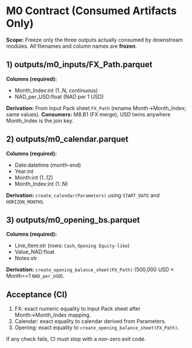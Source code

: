 # M0 Contract (Consumed Artifacts Only)

**Scope:** Freeze only the three outputs actually consumed by downstream modules. All filenames and column names are **frozen**.

## 1) outputs/m0_inputs/FX_Path.parquet
**Columns (required):**
- Month_Index:int  (1..N, continuous)
- NAD_per_USD:float  (NAD per 1 USD)

**Derivation:** From Input Pack sheet `FX_Path` (rename Month→Month_Index; same values).
**Consumers:** M8.B1 (FX merge), USD twins anywhere Month_Index is the join key.

## 2) outputs/m0_calendar.parquet
**Columns (required):**
- Date:datetime (month-end)
- Year:int
- Month:int (1..12)
- Month_Index:int (1..N)

**Derivation:** `create_calendar(Parameters)` using `START_DATE` and `HORIZON_MONTHS`.

## 3) outputs/m0_opening_bs.parquet
**Columns (required):**
- Line_Item:str  (rows: `Cash`, `Opening Equity-like`)
- Value_NAD:float
- Notes:str

**Derivation:** `create_opening_balance_sheet(FX_Path)` (500,000 USD × Month==1 `NAD_per_USD`).

## Acceptance (CI)
1. FX: exact numeric equality to Input Pack sheet after Month→Month_Index mapping.
2. Calendar: exact equality to calendar derived from Parameters.
3. Opening: exact equality to `create_opening_balance_sheet(FX_Path)`.

If any check fails, CI must stop with a non-zero exit code.
